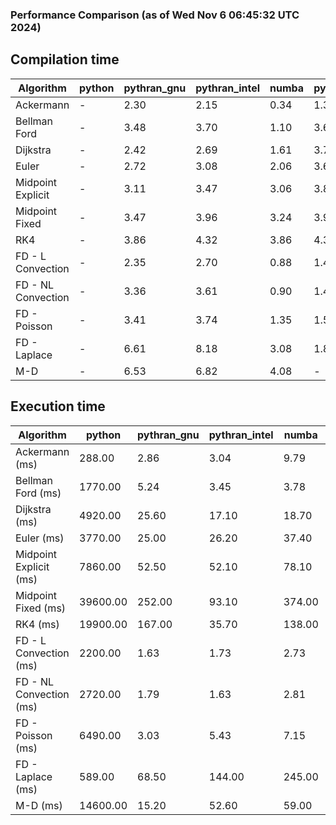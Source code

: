 ### Performance Comparison (as of Wed Nov  6 06:45:32 UTC 2024)
## Compilation time
Algorithm                 | python                    | pythran_gnu               | pythran_intel             | numba                     | pyccel_fortran_gnu        | pyccel_c_gnu              | pyccel_fortran_intel      | pyccel_c_intel           
------------------------- | ------------------------- | ------------------------- | ------------------------- | ------------------------- | ------------------------- | ------------------------- | ------------------------- | -------------------------
Ackermann                 | -                         | 2.30                      | 2.15                      | 0.34                      | 1.31                      | 1.32                      | 1.41                      | 1.38                     
Bellman Ford              | -                         | 3.48                      | 3.70                      | 1.10                      | 3.67                      | 3.97                      | 3.85                      | 3.98                     
Dijkstra                  | -                         | 2.42                      | 2.69                      | 1.61                      | 3.72                      | 3.98                      | 3.88                      | 4.05                     
Euler                     | -                         | 2.72                      | 3.08                      | 2.06                      | 3.64                      | 3.97                      | 3.77                      | 3.99                     
Midpoint Explicit         | -                         | 3.11                      | 3.47                      | 3.06                      | 3.87                      | 4.22                      | 4.02                      | 4.19                     
Midpoint Fixed            | -                         | 3.47                      | 3.96                      | 3.24                      | 3.93                      | 4.28                      | 4.09                      | 4.31                     
RK4                       | -                         | 3.86                      | 4.32                      | 3.86                      | 4.36                      | 4.64                      | 4.45                      | 4.71                     
FD - L Convection         | -                         | 2.35                      | 2.70                      | 0.88                      | 1.42                      | 3.94                      | 1.59                      | 3.95                     
FD - NL Convection        | -                         | 3.36                      | 3.61                      | 0.90                      | 1.43                      | 4.01                      | 1.61                      | 3.94                     
FD - Poisson              | -                         | 3.41                      | 3.74                      | 1.35                      | 1.54                      | 4.10                      | 2.86                      | 4.04                     
FD - Laplace              | -                         | 6.61                      | 8.18                      | 3.08                      | 1.84                      | 4.38                      | 2.11                      | 4.31                     
M-D                       | -                         | 6.53                      | 6.82                      | 4.08                      | -                         | -                         | -                         | -                        

## Execution time
Algorithm                 | python                    | pythran_gnu               | pythran_intel             | numba                     | pyccel_fortran_gnu        | pyccel_c_gnu              | pyccel_fortran_intel      | pyccel_c_intel           
------------------------- | ------------------------- | ------------------------- | ------------------------- | ------------------------- | ------------------------- | ------------------------- | ------------------------- | -------------------------
Ackermann (ms)            | 288.00                    | 2.86                      | 3.04                      | 9.79                      | 1.50                      | 1.59                      | 9.99                      | 4.36                     
Bellman Ford (ms)         | 1770.00                   | 5.24                      | 3.45                      | 3.78                      | 3.00                      | 6.07                      | -                         | 19.00                    
Dijkstra (ms)             | 4920.00                   | 25.60                     | 17.10                     | 18.70                     | 17.70                     | 31.80                     | -                         | 22.70                    
Euler (ms)                | 3770.00                   | 25.00                     | 26.20                     | 37.40                     | 15.70                     | 141.00                    | 13.90                     | 128.00                   
Midpoint Explicit (ms)    | 7860.00                   | 52.50                     | 52.10                     | 78.10                     | 23.60                     | 281.00                    | 16.40                     | 253.00                   
Midpoint Fixed (ms)       | 39600.00                  | 252.00                    | 93.10                     | 374.00                    | 75.70                     | 1400.00                   | 61.80                     | 1200.00                  
RK4 (ms)                  | 19900.00                  | 167.00                    | 35.70                     | 138.00                    | 33.80                     | 487.00                    | 38.50                     | 400.00                   
FD - L Convection (ms)    | 2200.00                   | 1.63                      | 1.73                      | 2.73                      | 1.61                      | 1.62                      | -                         | 4.09                     
FD - NL Convection (ms)   | 2720.00                   | 1.79                      | 1.63                      | 2.81                      | 1.98                      | 2.19                      | -                         | 4.07                     
FD - Poisson (ms)         | 6490.00                   | 3.03                      | 5.43                      | 7.15                      | 2.78                      | 3.80                      | -                         | 4.95                     
FD - Laplace (ms)         | 589.00                    | 68.50                     | 144.00                    | 245.00                    | 59.00                     | 308.00                    | -                         | 273.00                   
M-D (ms)                  | 14600.00                  | 15.20                     | 52.60                     | 59.00                     | -                         | -                         | -                         | -                        
